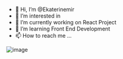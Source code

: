 - 👋 Hi, I’m @Ekaterinemir
- 👀 I’m interested in 
- 🌱 I’m currently working on React Project
- 💞️ I’m learning Front End Development
- 📫 How to reach me ...

<!---
Ekaterinemir/Ekaterinemir is a ✨ special ✨ repository because its `README.md` (this file) appears on your GitHub profile.
You can click the Preview link to take a look at your changes.
--->
![image](https://github.com/Ekaterinemir/Ekaterinemir/assets/137021097/c44f73d7-7568-422b-ada5-bea8a8339f21)
